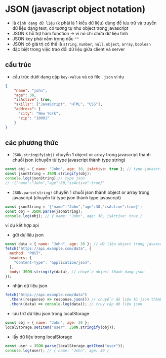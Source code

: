 # JSON (javascript object notation)

- là `định dạng dữ liệu` (k phải là 1 kiểu dữ liệu) dùng để lưu trữ và truyền dữ liệu dạng text, có tương tự như object trong javascript
- JSON k hỗ trợ hàm function  -> vì nó chỉ chứa dữ liệu tĩnh
- JSON key phải nằm trong dấu `""`
- JSON có giá trị có thể là `string`, `number`, `null`, `object`, `array`, `boolean`
- đặc biệt trong việc trao đổi dữ liệu giữa client và server
## cấu trúc
- cấu trúc dưới dạng cặp `key-value` và có file `.json`
ví dụ
```json
{
    "name": "john",
    "age": 30,
    "isActive": true,
    "skills": ["JavaScript", "HTML", "CSS"],
    "address": {
      "city": "New York",
      "zip": "10001"
    }
}
```
## các phương thức
- `JSON.stringify(obj)` chuyển 1 object or array trong javascript thành chuỗi json (chuyển từ type javascript thành type string)
```javascript
const obj = { name: "John", age: 30, isActive: true }; // type javascript
const jsonString = JSON.stringify(obj);
console.log(jsonString);// type json
// '{"name":"John","age":30,"isActive":true}'
```
- `JSON.parse(string)` chuyển 1 chuỗi json thành object or array trong javascript (chuyển từ type json thành type javascript)

```javascript
const jsonString = '{"name":"John","age":30,"isActive":true}';
const obj = JSON.parse(jsonString);
console.log(obj); // { name: "John", age: 30, isActive: true }
```

ví dụ kết hợp api
- gửi dự liệu json
```javascript
const data = { name: "John", age: 30 }; // dữ liệu object trong javascript
fetch("https://api.example.com/data", {
  method: "POST",
  headers: {
    "Content-Type": "application/json",
  },
  body: JSON.stringify(data), // chuyển object thành dạng json
});
```

- nhận dữ liệu json

```javascript
fetch("https://api.example.com/data")
  .then((response) => response.json()) // chuyển dữ liệu từ json thành object trong javascript
  .then((data) => console.log(data)); // truy cập dữ liệu json

```

- lưu trữ dữ liệu json trong localStorage
```javascript
const obj = { name: "John", age: 30 };
localStorage.setItem("user", JSON.stringify(obj));
```

- lấy dữ liệu trong localStorage
```javascript
const user = JSON.parse(localStorage.getItem("user"));
console.log(user); // { name: "John", age: 30 }
```